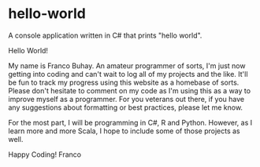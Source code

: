 # hello-world
A console application written in C# that prints "hello world".

Hello World!

My name is Franco Buhay. An amateur programmer of sorts, I'm just now getting into coding and can't
wait to log all of my projects and the like. It'll be fun to track my progress using this website as
a homebase of sorts. Please don't hesitate to comment on my code as I'm using this as a way to improve
myself as a programmer. For you veterans out there, if you have any suggestions about formatting or
best practices, please let me know.

For the most part, I will be programming in C#, R and Python. However, as I learn more and more Scala,
I hope to include some of those projects as well.

Happy Coding!
Franco
